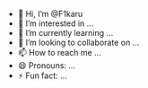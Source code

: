 - 👋 Hi, I’m @F1karu
- 👀 I’m interested in ...
- 🌱 I’m currently learning ...
- 💞️ I’m looking to collaborate on ...
- 📫 How to reach me ...
- 😄 Pronouns: ...
- ⚡ Fun fact: ...

<!---
F1karu/F1karu is a ✨ special ✨ repository because its `README.md` (this file) appears on your GitHub profile.
You can click the Preview link to take a look at your changes.
--->
